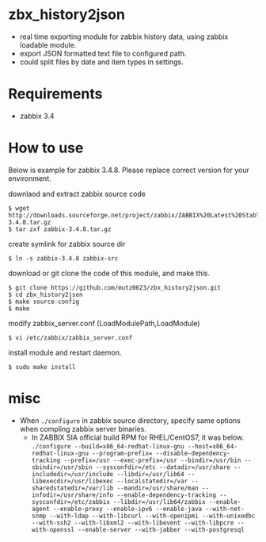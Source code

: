 # zbx_history2json

- real time exporting module for zabbix history data, using zabbix loadable module.
- export JSON formatted text file to configured path.
- could split files by date and item types in settings.

# Requirements
- zabbix 3.4

# How to use

Below is example for zabbix 3.4.8.
Please replace correct version for your environment.

downlaod and extract zabbix source code
```
$ wget http://downloads.sourceforge.net/project/zabbix/ZABBIX%20Latest%20Stable/3.4.8/zabbix-3.4.8.tar.gz
$ tar zxf zabbix-3.4.8.tar.gz
```

create symlink for zabbix source dir
```
$ ln -s zabbix-3.4.8 zabbix-src
```

download or git clone the code of this module, and make this.
```
$ git clone https://github.com/mutz0623/zbx_history2json.git
$ cd zbx_history2json
$ make source-config
$ make
```

modify zabbix_server.conf
 (LoadModulePath,LoadModule)
```
$ vi /etc/zabbix/zabbix_server.conf
```

install module and restart daemon.
```
$ sudo make install 
```


# misc
- When `./configure` in zabbix source directory, specify same options when compling zabbix server binaries.
    - In ZABBIX SIA official build RPM for RHEL/CentOS7, it was below.
`./configure --build=x86_64-redhat-linux-gnu --host=x86_64-redhat-linux-gnu --program-prefix= --disable-dependency-tracking --prefix=/usr --exec-prefix=/usr --bindir=/usr/bin --sbindir=/usr/sbin --sysconfdir=/etc --datadir=/usr/share --includedir=/usr/include --libdir=/usr/lib64 --libexecdir=/usr/libexec --localstatedir=/var --sharedstatedir=/var/lib --mandir=/usr/share/man --infodir=/usr/share/info --enable-dependency-tracking --sysconfdir=/etc/zabbix --libdir=/usr/lib64/zabbix --enable-agent --enable-proxy --enable-ipv6 --enable-java --with-net-snmp --with-ldap --with-libcurl --with-openipmi --with-unixodbc --with-ssh2 --with-libxml2 --with-libevent --with-libpcre --with-openssl --enable-server --with-jabber --with-postgresql`

